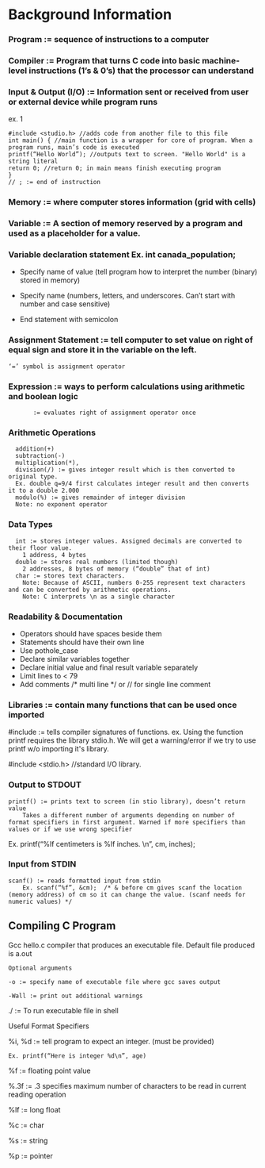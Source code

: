 # Background Information

### Program := sequence of instructions to a computer
### Compiler := Program that turns C code into basic machine-level instructions (1’s & 0’s) that the processor can understand
### Input & Output (I/O) := Information sent or received from user or external device while program runs
 
ex. 1

    #include <studio.h> //adds code from another file to this file
    int main() { //main function is a wrapper for core of program. When a program runs, main’s code is executed
    printf(“Hello World”); //outputs text to screen. "Hello World" is a string literal
    return 0; //return 0; in main means finish executing program
    }
    // ; := end of instruction
### Memory := where computer stores information (grid with cells)

### Variable := A section of memory reserved by a program and used as a placeholder for a value.

### Variable declaration statement Ex. int canada_population;

- Specify name of value (tell program how to interpret the number (binary) stored in memory)

- Specify name (numbers, letters, and underscores. Can’t start with number and case sensitive)

- End statement with semicolon

      
### Assignment Statement := tell computer to set value on right of equal sign and store it in the variable on the left.
    ‘=’ symbol is assignment operator
### Expression := ways to perform calculations using arithmetic and boolean logic
           := evaluates right of assignment operator once
### Arithmetic Operations
      addition(+)
      subtraction(-) 
      multiplication(*), 
      division(/) := gives integer result which is then converted to original type.
      Ex. double q=9/4 first calculates integer result and then converts it to a double 2.000
      modulo(%) := gives remainder of integer division
      Note: no exponent operator
 
### Data Types
      int := stores integer values. Assigned decimals are converted to their floor value.
        1 address, 4 bytes
      double := stores real numbers (limited though)
        2 addresses, 8 bytes of memory (“double” that of int)
      char := stores text characters. 
        Note: Because of ASCII, numbers 0-255 represent text characters and can be converted by arithmetic operations.
        Note: C interprets \n as a single character
 
### Readability & Documentation
- Operators should have spaces beside them
- Statements should have their own line
- Use pothole_case
- Declare similar variables together
- Declare initial value and final result variable separately
- Limit lines to < 79
- Add comments /* multi line */  or   // for single line comment
 
### Libraries := contain many functions that can be used once imported

#include := tells compiler signatures of functions. ex. Using the function printf requires the library stdio.h. We will get a warning/error if we try to use printf w/o importing it's library.

#include <stdio.h>  //standard I/O library. 
 
### Output to STDOUT
    printf() := prints text to screen (in stio library), doesn’t return value
        Takes a different number of arguments depending on number of format specifiers in first argument. Warned if more specifiers than values or if we use wrong specifier
        
Ex. printf(“%lf centimeters is %lf inches. \n”, cm, inches);

### Input from STDIN

    scanf() := reads formatted input from stdin
        Ex. scanf(“%f”, &cm);  /* & before cm gives scanf the location (memory address) of cm so it can change the value. (scanf needs for numeric values) */
 
 ## Compiling C Program
 
 Gcc hello.c compiler that produces an executable file. Default file produced is a.out 
 
    Optional arguments
    
    -o := specify name of executable file where gcc saves output
    
    -Wall := print out additional warnings
    
./<filename> := To run executable file in shell

 
 
Useful Format Specifiers

%i, %d := tell program to expect an integer. (must be provided)

    Ex. printf(“Here is integer %d\n”, age)
    
%f := floating point value

%.3f := .3 specifies maximum number of characters to be read in current reading operation

%lf := long float

%c := char

%s := string

%p := pointer
 
